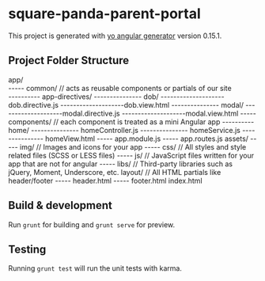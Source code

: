 # square-panda-parent-portal

This project is generated with [yo angular generator](https://github.com/yeoman/generator-angular)
version 0.15.1.


## Project Folder Structure

app/                                                                  
----- common/   // acts as reusable components or partials of our site  
---------- app-directives/
--------------- dob/
--------------------dob.directive.js
--------------------dob.view.html
--------------- modal/
--------------------modal.directive.js
--------------------modal.view.html
----- components/   // each component is treated as a mini Angular app
---------- home/
--------------- homeController.js
--------------- homeService.js
--------------- homeView.html
----- app.module.js
----- app.routes.js
assets/
----- img/      // Images and icons for your app
----- css/      // All styles and style related files (SCSS or LESS files)
----- js/       // JavaScript files written for your app that are not for angular
----- libs/     // Third-party libraries such as jQuery, Moment, Underscore, etc.
layout/  // All HTML partials like header/footer 
----- header.html
----- footer.html
index.html



## Build & development

Run `grunt` for building and `grunt serve` for preview.

## Testing

Running `grunt test` will run the unit tests with karma.
